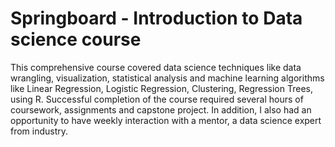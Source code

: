 # Springboard - Introduction to Data science course

This comprehensive course covered data science techniques like data wrangling, visualization, statistical analysis and machine learning 
algorithms like Linear Regression, Logistic Regression, Clustering, Regression Trees, using R. Successful completion of the course required 
several hours of coursework, assignments and capstone project. In addition, I also had an opportunity to have weekly interaction with a 
mentor, a data science expert from industry.

